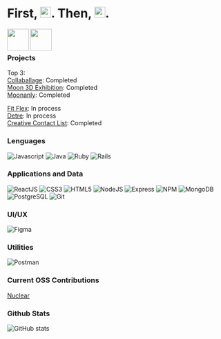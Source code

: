 # First, <img src="https://cdn0.iconfinder.com/data/icons/miscellaneous-59-solid/128/cup_coffee-cup_coffee_tea_beverage_-1024.png" width="25px"/>. Then, <img src="https://cdn0.iconfinder.com/data/icons/miscellaneous-59-solid/128/javascript_programming_software_coding_java-1024.png" width="25px"/>.


[<img align="left"  width="50px" src="https://cdn3.iconfinder.com/data/icons/fantasy-social-1/512/LinkedIn-1024.png" />][linkedin]
[<img align="left"  width="50px" src="https://cdn3.iconfinder.com/data/icons/fantasy-social-1/512/Google-1024.png" />][gmail]
</br>
</br>

### Projects
Top 3:
</br>
[Collaballage](https://github.com/Team-Lilith/capstone): Completed
<br/>
[Moon 3D Exhibition](https://github.com/jamieeunice/moon-exhibition): Completed
<br/>
[Moonanly](https://github.com/jamieeunice/moonanly): Completed
<br/>

[Fit Flex](https://github.com/jamieeunice/fit-flex): In process
<br/>
[Detre](https://github.com/jamieeunice/detre): In process
<br/>
[Creative Contact List](https://github.com/jamieeunice/visa-contact-list): Completed
<br/>

### Lenguages 
![Javascript](https://img.shields.io/badge/-JavaScript-ffffff?style=flat&logo=javascript&logoColor=white)
![Java](https://img.shields.io/badge/-Java-ffffff?style=flat&logo=java&logoColor=white)
![Ruby](https://img.shields.io/badge/-Ruby-ffffff?style=flat&logo=ruby&logoColor=white)
![Rails](https://img.shields.io/badge/-Rails-ffffff?style=flat&logo=rails&logoColor=white)

### Applications and Data
![ReactJS](https://img.shields.io/badge/-ReactJS-ffffff?style=flat&logo=react&logoColor=white)
![CSS3](https://img.shields.io/badge/-CSS3-ffffff?style=flat&logo=css3)
![HTML5](https://img.shields.io/badge/-HTML5-ffffff?style=flat&logo=html5&logoColor=white)
![NodeJS](http://img.shields.io/badge/-NodeJS-ffffff?style=flat&logo=node.js&logoColor=white)
![Express](http://img.shields.io/badge/-Express-ffffff?style=flat&logo=express&logoColor=white)
![NPM](https://img.shields.io/badge/-NPM-ffffff?style=flat&logo=npm&logoColor=white)
![MongoDB](http://img.shields.io/badge/-MongoDB-ffffff?style=flat&logo=mongodb&logoColor=white)
![PostgreSQL](https://img.shields.io/badge/PostgreSQL-ffffff?style=flat&logo=postgresql&logoColor=white)
![Git](https://img.shields.io/badge/-Git-ffffff?style=flat&logo=git&logoColor=white)

### UI/UX
![Figma](https://img.shields.io/badge/-Figma-ffffff?style=flat&logo=figma&logoColor=white)

### Utilities
![Postman](https://img.shields.io/badge/-Postman-ffffff?style=flat&logo=postman&logoColor=white)

### Current OSS Contributions
[Nuclear](https://github.com/nukeop/nuclear)
<br/>

### Github Stats
![GitHub stats](https://github-readme-stats.vercel.app/api?username=jamieeunice&theme=graywhite&show_icons=true)

[linkedin]: https://www.linkedin.com/in/jamieeunice/
[gmail]: jamieecarrasquillo@gmail.com
